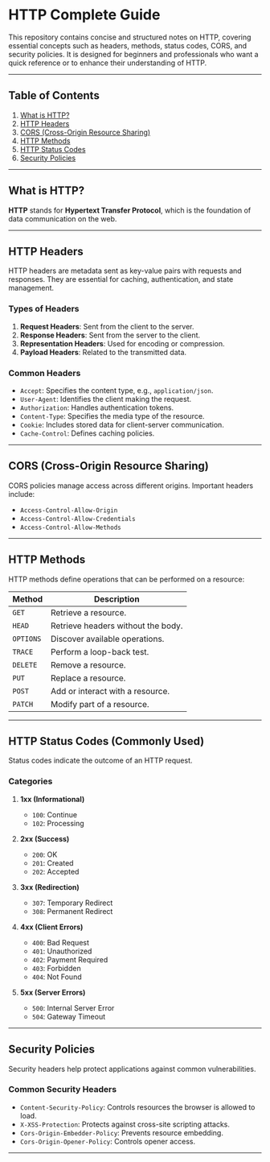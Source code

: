 # HTTP Complete Guide  

This repository contains concise and structured notes on HTTP, covering essential concepts such as headers, methods, status codes, CORS, and security policies. It is designed for beginners and professionals who want a quick reference or to enhance their understanding of HTTP.

---

## **Table of Contents**  
1. [What is HTTP?](#what-is-http)  
2. [HTTP Headers](#http-headers)  
3. [CORS (Cross-Origin Resource Sharing)](#cors-cross-origin-resource-sharing)  
4. [HTTP Methods](#http-methods)  
5. [HTTP Status Codes](#http-status-codes)  
6. [Security Policies](#security-policies)  

---

## **What is HTTP?**  
**HTTP** stands for **Hypertext Transfer Protocol**, which is the foundation of data communication on the web.

---

## **HTTP Headers**  
HTTP headers are metadata sent as key-value pairs with requests and responses. They are essential for caching, authentication, and state management.

### **Types of Headers**  
1. **Request Headers**: Sent from the client to the server.  
2. **Response Headers**: Sent from the server to the client.  
3. **Representation Headers**: Used for encoding or compression.  
4. **Payload Headers**: Related to the transmitted data.

### **Common Headers**  
- `Accept`: Specifies the content type, e.g., `application/json`.  
- `User-Agent`: Identifies the client making the request.  
- `Authorization`: Handles authentication tokens.  
- `Content-Type`: Specifies the media type of the resource.  
- `Cookie`: Includes stored data for client-server communication.  
- `Cache-Control`: Defines caching policies.

---

## **CORS (Cross-Origin Resource Sharing)**  
CORS policies manage access across different origins. Important headers include:  
- `Access-Control-Allow-Origin`  
- `Access-Control-Allow-Credentials`  
- `Access-Control-Allow-Methods`  

---

## **HTTP Methods**  
HTTP methods define operations that can be performed on a resource:  

| **Method** | **Description**                            |  
|------------|--------------------------------------------|  
| `GET`      | Retrieve a resource.                      |  
| `HEAD`     | Retrieve headers without the body.        |  
| `OPTIONS`  | Discover available operations.            |  
| `TRACE`    | Perform a loop-back test.                 |  
| `DELETE`   | Remove a resource.                        |  
| `PUT`      | Replace a resource.                       |  
| `POST`     | Add or interact with a resource.          |  
| `PATCH`    | Modify part of a resource.                |  

---

## **HTTP Status Codes (Commonly Used)**  
Status codes indicate the outcome of an HTTP request.  

### **Categories**  
1. **1xx (Informational)**  
   - `100`: Continue  
   - `102`: Processing  

2. **2xx (Success)**  
   - `200`: OK  
   - `201`: Created  
   - `202`: Accepted  

3. **3xx (Redirection)**  
   - `307`: Temporary Redirect  
   - `308`: Permanent Redirect  

4. **4xx (Client Errors)**  
   - `400`: Bad Request  
   - `401`: Unauthorized  
   - `402`: Payment Required  
   - `403`: Forbidden  
   - `404`: Not Found  

5. **5xx (Server Errors)**  
   - `500`: Internal Server Error  
   - `504`: Gateway Timeout  

---

## **Security Policies**  
Security headers help protect applications against common vulnerabilities.  

### **Common Security Headers**  
- `Content-Security-Policy`: Controls resources the browser is allowed to load.  
- `X-XSS-Protection`: Protects against cross-site scripting attacks.  
- `Cors-Origin-Embedder-Policy`: Prevents resource embedding.  
- `Cors-Origin-Opener-Policy`: Controls opener access.

---

